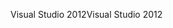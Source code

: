 <span data-ttu-id="7b62c-101">Visual Studio 2012</span><span class="sxs-lookup"><span data-stu-id="7b62c-101">Visual Studio 2012</span></span>